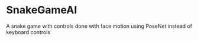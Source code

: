 # SnakeGameAI
A snake game with controls done with face motion using PoseNet instead of keyboard controls

